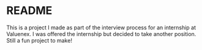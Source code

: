# README

This is a project I made as part of the interview process for an internship at Valuenex.
I was offered the internship but decided to take another position. Still a fun project to make!
